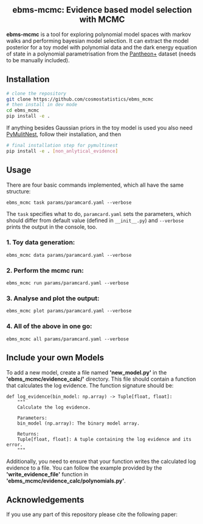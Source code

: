 <h2 align="center">ebms-mcmc: Evidence based model selection with MCMC</h2>

<p align="center">
<!-- <a href="https://arxiv.org/abs/2401.04174"><img alt="Arxiv" src="https://img.shields.io/badge/arXiv-2401.04174-b31b1b.svg"></a> -->


**ebms-mcmc** is a tool for exploring polynomial model spaces with markov walks and performing bayesian model selection. It can extract the model posterior for a toy model with polynomial data and the dark energy equation of state in a polynomial parametrisation from the [Pantheon+][Pantheon+] dataset (needs to be manually included).

[Pantheon+]: https://github.com/PantheonPlusSH0ES/DataRelease

## Installation

```sh
# clone the repository
git clone https://github.com/cosmostatistics/ebms_mcmc
# then install in dev mode
cd ebms_mcmc
pip install -e .
```
If anything besides Gaussian priors in the toy model is used you also need [PyMulitNest][PyMulitNest], follow their installation, and then
```sh
# final installation step for pymultinest
pip install -e . [non_anlytical_evidence]
```

[PyMulitNest]: https://github.com/JohannesBuchner/PyMultiNest


## Usage
There are four basic commands implemented, which all have the same structure:
```
ebms_mcmc task params/paramcard.yaml --verbose
```
The ```task``` specifies what to do, ```paramcard.yaml``` sets the parameters, which should differ from default value (defined in ```__init__.py```) and ```--verbose``` prints the output in the console, too.

### 1. Toy data generation:

```
ebms_mcmc data params/paramcard.yaml --verbose
```

### 2. Perform the mcmc run:

```
ebms_mcmc run params/paramcard.yaml --verbose
```

### 3. Analyse and plot the output:
```
ebms_mcmc plot params/paramcard.yaml --verbose
```

### 4. All of the above in one go:
```
ebms_mcmc all params/paramcard.yaml --verbose
```

## Include your own Models

To add a new model, create a file named **'new_model.py'** in the **'ebms_mcmc/evidence_calc/'** directory. This file should contain a function that calculates the log evidence. The function signature should be:
```
def log_evidence(bin_model: np.array) -> Tuple[float, float]:
    """
    Calculate the log evidence.

    Parameters:
    bin_model (np.array): The binary model array.

    Returns:
    Tuple[float, float]: A tuple containing the log evidence and its error.
    """
```
Additionally, you need to ensure that your function writes the calculated log evidence to a file. You can follow the example provided by the **'write_evidence_file'** function in **'ebms_mcmc/evidence_calc/polynomials.py'**.


## Acknowledgements

If you use any part of this repository please cite the following paper:
<!-- 
```
@article{Schosser:2024aic,
    author = "Schosser, Benedikt and Heneka, Caroline and Plehn, Tilman",
    title = "{Optimal, fast, and robust inference of reionization-era cosmology with the 21cmPIE-INN}",
    eprint = "2401.04174",
    archivePrefix = "arXiv",
    primaryClass = "astro-ph.CO",
    month = "1",
    year = "2024"
}
``` -->


